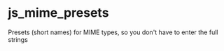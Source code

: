 # js_mime_presets
Presets (short names) for MIME types, so you don't have to enter the full strings
